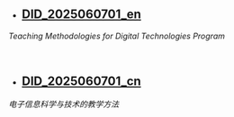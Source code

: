 
<br>

- ## [DID_2025060701_en](/docs/DID_2025060701_en)

*Teaching Methodologies for Digital Technologies Program*

<br>

- ## [DID_2025060701_cn](/docs/DID_2025060701_cn)

*电子信息科学与技术的教学方法*
